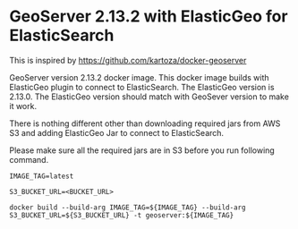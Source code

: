# GeoServer 2.13.2 with ElasticGeo for ElasticSearch

This is inspired by https://github.com/kartoza/docker-geoserver

GeoServer version 2.13.2 docker image. This docker image builds with ElasticGeo plugin to connect to ElasticSearch. The ElasticGeo version is 2.13.0. The ElasticGeo version should match with GeoSever version to make it work.

There is nothing different other than downloading required jars from AWS S3 and adding ElasticGeo Jar to connect to ElasticSearch. 

Please make sure all the required jars are in S3 before you run following command.

`IMAGE_TAG=latest`

`S3_BUCKET_URL=<BUCKET_URL>`

`docker build --build-arg IMAGE_TAG=${IMAGE_TAG} --build-arg S3_BUCKET_URL=${S3_BUCKET_URL} -t geoserver:${IMAGE_TAG}`
